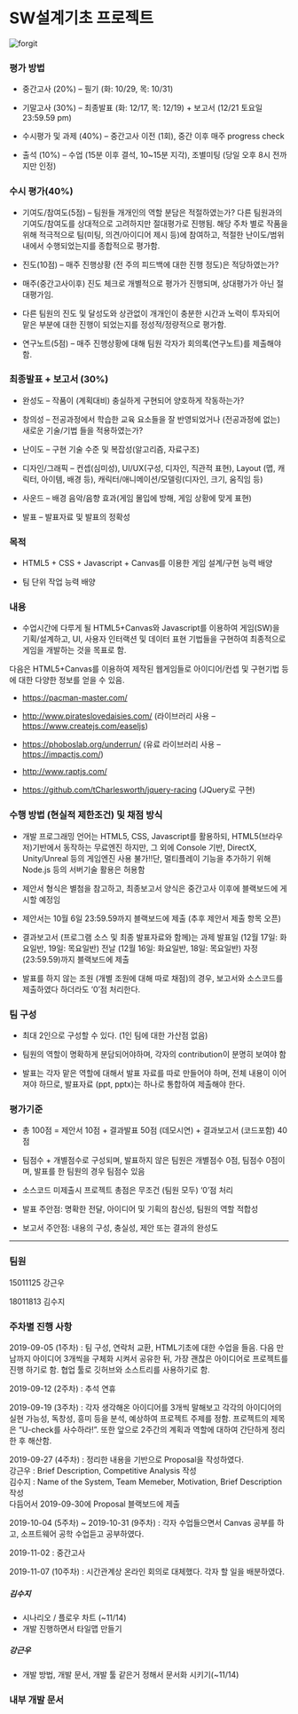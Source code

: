 # SW설계기초 프로젝트

![forgit](https://user-images.githubusercontent.com/52201658/70831853-f1156580-1e36-11ea-9b2d-51091455f6d1.PNG)


### 평가 방법

- 중간고사 (20%) – 필기 (화: 10/29, 목: 10/31)

- 기말고사 (30%) – 최종발표 (화: 12/17, 목: 12/19) + 보고서 (12/21 토요일 23:59.59 pm)

- 수시평가 및 과제 (40%) – 중간고사 이전 (1회), 중간 이후 매주 progress check

- 출석 (10%) – 수업 (15분 이후 결석, 10~15분 지각), 조별미팅 (당일 오후 8시 전까지만 인정)

### 수시 평가(40%)

- 기여도/참여도(5점) – 팀원들 개개인의 역할 분담은 적절하였는가? 다른 팀원과의 기여도/참여도를 상대적으로 고려하지만 절대평가로 진행됨. 해당 주차 별로 작품을 위해  적극적으로 팀(미팅, 의견/아이디어 제시 등)에 참여하고, 적절한 난이도/범위내에서 수행되었는지를 종합적으로 평가함.

- 진도(10점) – 매주 진행상황 (전 주의 피드백에 대한 진행 정도)은 적당하였는가?

- 매주(중간고사이후) 진도 체크로 개별적으로 평가가 진행되며, 상대평가가 아닌 절대평가임.

- 다른 팀원의 진도 및 달성도와 상관없이 개개인이 충분한 시간과 노력이 투자되어 맡은 부분에 대한 진행이 되었는지를 정성적/정량적으로 평가함.

- 연구노트(5점) – 매주 진행상황에 대해 팀원 각자가 회의록(연구노트)를 제출해야 함.

### 최종발표 + 보고서 (30%)

- 완성도 – 작품이 (계획대비) 충실하게 구현되어 양호하게 작동하는가?

- 창의성 – 전공과정에서 학습한 교육 요소들을 잘 반영되었거나 (전공과정에 없는) 새로운 기술/기법 들을 적용하였는가?

- 난이도 – 구현 기술 수준 및 복잡성(알고리즘, 자료구조)

- 디자인/그래픽 – 컨셉(심미성), UI/UX(구성, 디자인, 직관적 표현), Layout (맵, 캐릭터, 아이템, 배경 등), 캐릭터/애니메이션/모델링(디자인, 크기, 움직임 등)  

- 사운드 – 배경 음악/음향 효과(게임 몰입에 방해, 게임 상황에 맞게 표현)

- 발표 – 발표자료 및 발표의 정확성


### 목적

- HTML5 + CSS + Javascript + Canvas를 이용한 게임 설계/구현 능력 배양

- 팀 단위 작업 능력 배양


### 내용
- 수업시간에 다루게 될 HTML5+Canvas와 Javascript를 이용하여 게임(SW)을 기획/설계하고, UI,  사용자 인터랙션 및 데이터 표현 기법들을 구현하여 최종적으로 게임을 개발하는 것을 목표로 함.

다음은 HTML5+Canvas를 이용하여 제작된 웹게임들로 아이디어/컨셉 및 구현기법 등에 대한 다양한 정보를 얻을 수 있음.

- https://pacman-master.com/

- http://www.pirateslovedaisies.com/  (라이브러리 사용 – https://www.createjs.com/easeljs) 

- https://phoboslab.org/underrun/  (유료 라이브러리 사용 – https://impactjs.com/) 

- http://www.raptjs.com/ 

- https://github.com/tCharlesworth/jquery-racing  (JQuery로 구현)


### 수행 방법 (현실적 제한조건) 및 채점 방식
- 개발 프로그래밍 언어는 HTML5, CSS, Javascript를 활용하되, HTML5(브라우저)기반에서 동작하는 무료엔진 하지만, 그 외에 Console 기반, DirectX, Unity/Unreal 등의 게임엔진 사용 불가!!단, 멀티플레이 기능을 추가하기 위해 Node.js 등의 서버기술 활용은 허용함

- 제안서 형식은 별첨을 참고하고, 최종보고서 양식은 중간고사 이후에 블랙보드에 게시할 예정임

- 제안서는 10월 6일 23:59.59까지 블랙보드에 제출 (추후 제안서 제출 항목 오픈)

- 결과보고서 (프로그램 소스 및 최종 발표자료와 함께)는 과제 발표일 (12월 17일: 화요일반, 19일: 목요일반) 전날 (12월 16일: 화요일반, 18일: 목요일반) 자정(23:59.59)까지 블랙보드에 제출

- 발표를 하지 않는 조원 (개별 조원에 대해 따로 채점)의 경우, 보고서와 소스코드를 제출하였다 하더라도 ‘0’점 처리한다. 


### 팀 구성
- 최대 2인으로 구성할 수 있다. (1인 팀에 대한 가산점 없음)

- 팀원의 역할이 명확하게 분담되어야하며, 각자의 contribution이 분명히 보여야 함

- 발표는 각자 맡은 역할에 대해서 발표 자료를 따로 만들어야 하며, 전체 내용이 이어져야 하므로, 발표자료 (ppt, pptx)는 하나로 통합하여 제출해야 한다. 


### 평가기준

- 총 100점 = 제안서 10점 + 결과발표 50점 (데모시연) + 결과보고서 (코드포함) 40점

- 팀점수 + 개별점수로 구성되며, 발표하지 않은 팀원은 개별점수 0점, 팀점수 0점이며, 발표를 한 팀원의 경우 팀점수 있음

- 소스코드 미제출시 프로젝트 총점은 무조건 (팀원 모두) ‘0’점 처리 

- 발표 주안점: 명확한 전달, 아이디어 및 기획의 참신성, 팀원의 역할 적합성

- 보고서 주안점: 내용의 구성, 충실성, 제안 또는 결과의 완성도


-----------------------------------------------------------------------------------------------------------------------------------

### 팀원

15011125 강근우

18011813 김수지

### 주차별 진행 사항  


2019-09-05 (1주차) : 팀 구성, 연락처 교환, HTML기초에 대한 수업을 들음. 다음 만남까지 아이디어 3개씩을 구체화 시켜서 공유한 뒤, 가장 괜찮은 아이디어로 프로젝트를 진행 하기로 함. 협업 툴로 깃허브와 소스트리를 사용하기로 함.

2019-09-12 (2주차) : 추석 연휴

2019-09-19 (3주차) : 각자 생각해온 아이디어를 3개씩 말해보고 각각의 아이디어의 실현 가능성, 독창성, 흥미 등을 분석, 예상하여 프로젝트 주제를 정함.   프로젝트의 제목은 “U-check를 사수하라!”.   또한 앞으로 2주간의 계획과 역할에 대하여 간단하게 정리한 후 해산함.

2019-09-27 (4주차) : 정리한 내용을 기반으로 Proposal을 작성하였다.   
강근우 : Brief Description, Competitive Analysis 작성  
김수지 : Name of the System, Team Memeber, Motivation, Brief Description 작성  
다듬어서 2019-09-30에 Proposal 블랙보드에 제출  

2019-10-04 (5주차) ~ 2019-10-31 (9주차) : 각자 수업들으면서 Canvas 공부를 하고, 소프트웨어 공학 수업듣고 공부하였다.

2019-11-02 : 중간고사

2019-11-07 (10주차) : 시간관계상 온라인 회의로 대체했다.
각자 할 일을 배분하였다.

##### 김수지
- 시나리오 / 플로우 차트 (~11/14)
- 개발 진행하면서 타일맵 만들기

##### 강근우
- 개발 방법, 개발 문서, 개발 툴 같은거 정해서 문서화 시키기(~11/14)

### 내부 개발 문서
